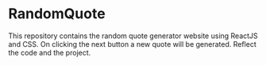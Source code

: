 # RandomQuote
This repository contains the random quote generator website using ReactJS and CSS.
On clicking the next button a new quote will be generated.
Reflect the code and the project.
